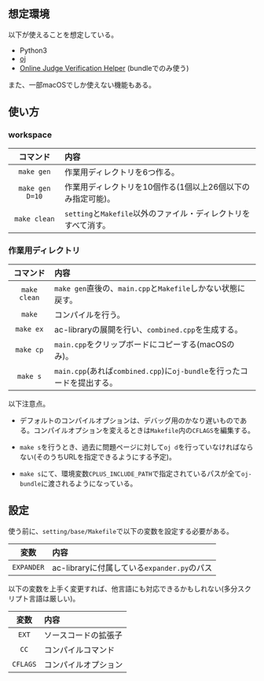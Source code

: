 ## 想定環境

以下が使えることを想定している。

* Python3
* [oj](https://github.com/online-judge-tools/oj)
* [Online Judge Verification Helper](https://github.com/online-judge-tools/verification-helper) (bundleでのみ使う)

また、一部macOSでしか使えない機能もある。


## 使い方

### workspace

| コマンド | 内容 |
| :---: | :--- |
| `make gen` | 作業用ディレクトリを6つ作る。 |
| `make gen D=10` | 作業用ディレクトリを10個作る(1個以上26個以下のみ指定可能)。 |
| `make clean` | `setting`と`Makefile`以外のファイル・ディレクトリをすべて消す。 |

### 作業用ディレクトリ

| コマンド | 内容 |
| :---: | :--- |
| `make clean` | `make gen`直後の、`main.cpp`と`Makefile`しかない状態に戻す。 |
| `make`       | コンパイルを行う。 |
| `make ex`    | ac-libraryの展開を行い、`combined.cpp`を生成する。 |
| `make cp`    | `main.cpp`をクリップボードにコピーする(macOSのみ)。 |
| `make s`     | `main.cpp`(あれば`combined.cpp`)に`oj-bundle`を行ったコードを提出する。 |

以下注意点。

* デフォルトのコンパイルオプションは、デバッグ用のかなり遅いものである。コンパイルオプションを変えるときは`Makefile`内の`CFLAGS`を編集する。

* `make s`を行うとき、過去に問題ページに対して`oj d`を行っていなければならない(そのうちURLを指定できるようにする予定)。

* `make s`にて、環境変数`CPLUS_INCLUDE_PATH`で指定されているパスが全て`oj-bundle`に渡されるようになっている。

## 設定

使う前に、`setting/base/Makefile`で以下の変数を設定する必要がある。

| 変数 | 内容 |
| :---: | :--- |
| `EXPANDER` | ac-libraryに付属している`expander.py`のパス |

以下の変数を上手く変更すれば、他言語にも対応できるかもしれない(多分スクリプト言語は厳しい)。

| 変数 | 内容 |
| :---: | :--- |
| `EXT` | ソースコードの拡張子 |
| `CC`  | コンパイルコマンド |
| `CFLAGS` | コンパイルオプション |

